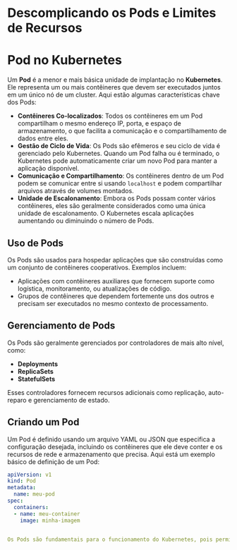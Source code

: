 # Descomplicando os Pods e Limites de Recursos

# Pod no Kubernetes

Um **Pod** é a menor e mais básica unidade de implantação no **Kubernetes**. Ele representa um ou mais contêineres que devem ser executados juntos em um único nó de um cluster. Aqui estão algumas características chave dos Pods:

- **Contêineres Co-localizados**: Todos os contêineres em um Pod compartilham o mesmo endereço IP, porta, e espaço de armazenamento, o que facilita a comunicação e o compartilhamento de dados entre eles.
- **Gestão de Ciclo de Vida**: Os Pods são efêmeros e seu ciclo de vida é gerenciado pelo Kubernetes. Quando um Pod falha ou é terminado, o Kubernetes pode automaticamente criar um novo Pod para manter a aplicação disponível.
- **Comunicação e Compartilhamento**: Os contêineres dentro de um Pod podem se comunicar entre si usando `localhost` e podem compartilhar arquivos através de volumes montados.
- **Unidade de Escalonamento**: Embora os Pods possam conter vários contêineres, eles são geralmente considerados como uma única unidade de escalonamento. O Kubernetes escala aplicações aumentando ou diminuindo o número de Pods.

## Uso de Pods

Os Pods são usados para hospedar aplicações que são construídas como um conjunto de contêineres cooperativos. Exemplos incluem:

- Aplicações com contêineres auxiliares que fornecem suporte como logística, monitoramento, ou atualizações de código.
- Grupos de contêineres que dependem fortemente uns dos outros e precisam ser executados no mesmo contexto de processamento.

## Gerenciamento de Pods

Os Pods são geralmente gerenciados por controladores de mais alto nível, como:

- **Deployments**
- **ReplicaSets**
- **StatefulSets**

Esses controladores fornecem recursos adicionais como replicação, auto-reparo e gerenciamento de estado.

## Criando um Pod

Um Pod é definido usando um arquivo YAML ou JSON que especifica a configuração desejada, incluindo os contêineres que ele deve conter e os recursos de rede e armazenamento que precisa. Aqui está um exemplo básico de definição de um Pod:

```yaml
apiVersion: v1
kind: Pod
metadata:
  name: meu-pod
spec:
  containers:
  - name: meu-container
    image: minha-imagem


Os Pods são fundamentais para o funcionamento do Kubernetes, pois permitem que aplicações sejam executadas de forma confiável e escalável em um ambiente de cluster.

